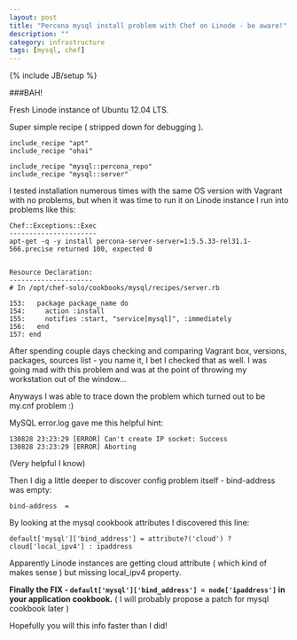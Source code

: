 ```yaml
---
layout: post
title: "Percona mysql install problem with Chef on Linode - be aware!"
description: ""
category: infrastructure
tags: [mysql, chef]
---
```

{% include JB/setup %}

###BAH!

Fresh Linode instance of Ubuntu 12.04 LTS.

Super simple recipe ( stripped down for debugging ).

    include_recipe "apt"
    include_recipe "ohai"

    include_recipe "mysql::percona_repo"
    include_recipe "mysql::server"


I tested installation numerous times with the same OS version with Vagrant with no problems, but when it was time to run it on Linode instance I run into problems like this:

    Chef::Exceptions::Exec
    ----------------------
    apt-get -q -y install percona-server-server=1:5.5.33-rel31.1-566.precise returned 100, expected 0


    Resource Declaration:
    ---------------------
    # In /opt/chef-solo/cookbooks/mysql/recipes/server.rb

    153:   package package_name do
    154:     action :install
    155:     notifies :start, "service[mysql]", :immediately
    156:   end
    157: end

After spending couple days checking and comparing Vagrant box, versions, packages, sources list - you name it, I bet I checked that as well. I was going mad with this problem and was at the point of throwing my workstation out of the window... 

Anyways I was able to trace down the problem which turned out to be my.cnf problem :)

MySQL error.log gave me this helpful hint:

    130828 23:23:29 [ERROR] Can't create IP socket: Success
    130828 23:23:29 [ERROR] Aborting 

(Very helpful I know)

Then I dig a little deeper to discover config problem itself - bind-address was empty:

    bind-address  =

By looking at the mysql cookbook attributes I discovered this line:

    default['mysql']['bind_address'] = attribute?('cloud') ? cloud['local_ipv4'] : ipaddress

Apparently Linode instances are getting cloud attribute ( which kind of makes sense ) but missing local_ipv4 property.

**Finally the FIX - `default['mysql']['bind_address'] = node['ipaddress']` in your application cookbook.** ( I will probably propose a patch for mysql cookbook later )

Hopefully you will this info faster than I did!
